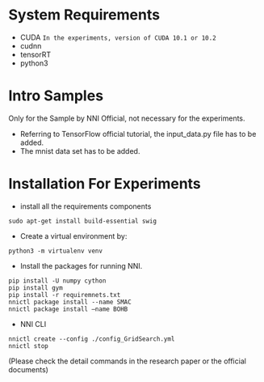 # System Requirements
+ CUDA `In the experiments, version of CUDA 10.1 or 10.2`
+ cudnn
+ tensorRT
+ python3

# Intro Samples
Only for the Sample by NNI Official, not necessary for the experiments.
+ Referring to TensorFlow official tutorial, the input_data.py file has to be added.
+ The mnist data set has to be added.

# Installation For Experiments
+ install all the requirements components
```shell
sudo apt-get install build-essential swig 
```
+ Create a virtual environment by:
```shell
python3 -m virtualenv venv
```
+ Install the packages for running NNI.
```shell
pip install -U numpy cython
pip install gym 
pip install -r requiremnets.txt
nnictl package install --name SMAC 
nnictl package install –name BOHB 
```
+ NNI CLI 
```
nnictl create --config ./config_GridSearch.yml
nnictl stop
```
 (Please check the detail commands in the research paper or the official documents)





